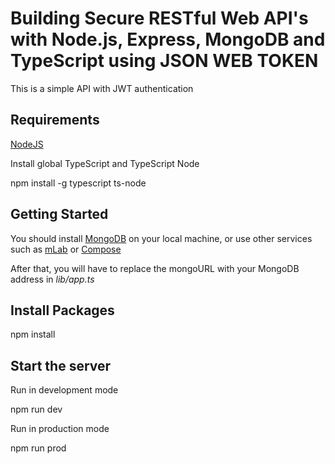 # Building Secure RESTful Web API's with Node.js, Express, MongoDB and TypeScript using JSON WEB TOKEN

This is a simple API with JWT authentication

## Requirements

[NodeJS](https://nodejs.org/en/)

Install global TypeScript and TypeScript Node

npm install -g typescript ts-node

## Getting Started

You should install [MongoDB](https://docs.mongodb.com/manual/administration/install-community/) on your local machine, or use other services such as [mLab](https://mlab.com/) or [Compose](https://www.compose.com/compare/mongodb)

After that, you will have to replace the mongoURL with your MongoDB address in *lib/app.ts*

## Install Packages

npm install

## Start the server

Run in development mode

npm run dev

Run in production mode 

npm run prod
